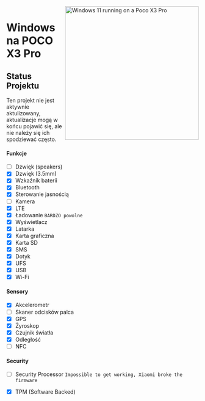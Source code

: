 <img align="right" src="https://github.com/n00b69/woa-vayu/blob/main/vayu.png" width="350" alt="Windows 11 running on a Poco X3 Pro">

# Windows na POCO X3 Pro

## Status Projektu
Ten projekt nie jest aktywnie aktulizowany, aktualizacje mogą w końcu pojawić się, ale nie należy się ich spodziewać często.

#### Funkcje
- [ ] Dzwięk (speakers)
- [x] Dzwięk (3.5mm)
- [X] Wzkaźnik baterii
- [x] Bluetooth
- [x] Sterowanie jasnością
- [ ] Kamera
- [x] LTE
- [x] Ładowanie ```BARDZO powolne```
- [x] Wyświetlacz
- [x] Latarka
- [x] Karta graficzna
- [x] Karta SD
- [x] SMS
- [x] Dotyk 
- [x] UFS
- [x] USB
- [x] Wi-Fi

#### Sensory
- [x] Akcelerometr
- [ ] Skaner odcisków palca
- [x] GPS
- [x] Żyroskop
- [x] Czujnik światła
- [x] Odległość
- [ ] NFC

#### Security
- [ ] Security Processor ```Impossible to get working, Xiaomi broke the firmware```
- [x] TPM (Software Backed)
      















